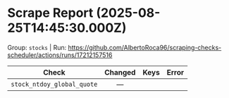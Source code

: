 # Scrape Report (2025-08-25T14:45:30.000Z)

Group: `stocks`  |  Run: https://github.com/AlbertoRoca96/scraping-checks-scheduler/actions/runs/17212157516

| Check | Changed | Keys | Error |
|---|:---:|:--|:--|
| `stock_ntdoy_global_quote` | — |  |  |
